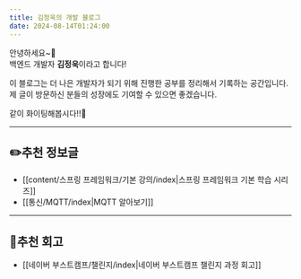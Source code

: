 ```yaml
---
title: 김정욱의 개발 블로그
date: 2024-08-14T01:24:00
---
```

안녕하세요~👐<br>백엔드 개발자 **김정욱**이라고 합니다!

이 블로그는 더 나은 개발자가 되기 위해 진행한 공부를 정리해서 기록하는 공간입니다.<br>제 글이 방문하신 분들의 성장에도 기여할 수 있으면 좋겠습니다.

같이 화이팅해봅시다!!👊

---
## ✏️추천 정보글

- [[content/스프링 프레임워크/기본 강의/index|스프링 프레임워크 기본 학습 시리즈]]
- [[통신/MQTT/index|MQTT 알아보기]]

---
## 📒추천 회고

- [[네이버 부스트캠프/챌린지/index|네이버 부스트캠프 챌린지 과정 회고]]